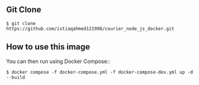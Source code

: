 ## Git Clone

```console
$ git clone https://github.com/istiaqahmed121998/courier_node_js_docker.git
```

## How to use this image

You can then run using Docker Compose::

```console
$ docker compose -f docker-compose.yml -f docker-compose-dev.yml up -d --build
```

